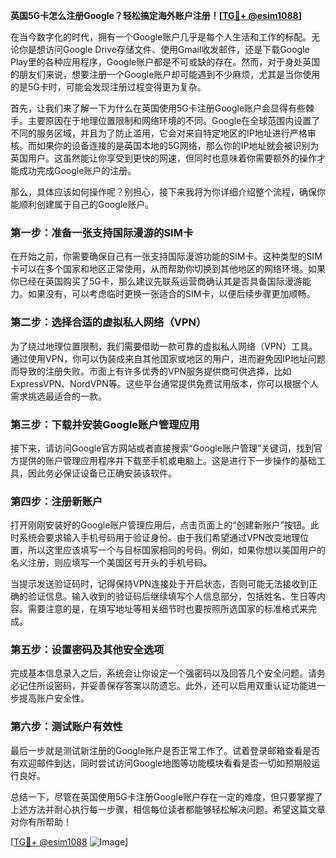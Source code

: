 **英国5G卡怎么注册Google？轻松搞定海外账户注册！[[TG💪+ @esim1088](https://t.me/s/esim1088)]**

在当今数字化的时代，拥有一个Google账户几乎是每个人生活和工作的标配。无论你是想访问Google Drive存储文件、使用Gmail收发邮件，还是下载Google Play里的各种应用程序，Google账户都是不可或缺的存在。然而，对于身处英国的朋友们来说，想要注册一个Google账户却可能遇到不少麻烦，尤其是当你使用的是5G卡时，可能会发现注册过程变得更为复杂。

首先，让我们来了解一下为什么在英国使用5G卡注册Google账户会显得有些棘手。主要原因在于地理位置限制和网络环境的不同。Google在全球范围内设置了不同的服务区域，并且为了防止滥用，它会对来自特定地区的IP地址进行严格审核。而如果你的设备连接的是英国本地的5G网络，那么你的IP地址就会被识别为英国用户。这虽然能让你享受到更快的网速，但同时也意味着你需要额外的操作才能成功完成Google账户的注册。

那么，具体应该如何操作呢？别担心，接下来我将为你详细介绍整个流程，确保你能顺利创建属于自己的Google账户。

### 第一步：准备一张支持国际漫游的SIM卡

在开始之前，你需要确保自己有一张支持国际漫游功能的SIM卡。这种类型的SIM卡可以在多个国家和地区正常使用，从而帮助你切换到其他地区的网络环境。如果你已经在英国购买了5G卡，那么建议先联系运营商确认其是否具备国际漫游能力。如果没有，可以考虑临时更换一张适合的SIM卡，以便后续步骤更加顺畅。

### 第二步：选择合适的虚拟私人网络（VPN）

为了绕过地理位置限制，我们需要借助一款可靠的虚拟私人网络（VPN）工具。通过使用VPN，你可以伪装成来自其他国家或地区的用户，进而避免因IP地址问题而导致的注册失败。市面上有许多优秀的VPN服务提供商可供选择，比如ExpressVPN、NordVPN等。这些平台通常提供免费试用版本，你可以根据个人需求挑选最适合的一款。

### 第三步：下载并安装Google账户管理应用

接下来，请访问Google官方网站或者直接搜索“Google账户管理”关键词，找到官方提供的账户管理应用程序并下载至手机或电脑上。这是进行下一步操作的基础工具，因此务必保证设备已正确安装该软件。

### 第四步：注册新账户

打开刚刚安装好的Google账户管理应用后，点击页面上的“创建新账户”按钮。此时系统会要求输入手机号码用于验证身份。由于我们希望通过VPN改变地理位置，所以这里应该填写一个与目标国家相同的号码。例如，如果你想以美国用户的名义注册，则应填写一个美国区号开头的手机号码。

当提示发送验证码时，记得保持VPN连接处于开启状态，否则可能无法接收到正确的验证信息。输入收到的验证码后继续填写个人信息部分，包括姓名、生日等内容。需要注意的是，在填写地址等相关细节时也要按照所选国家的标准格式来完成。

### 第五步：设置密码及其他安全选项

完成基本信息录入之后，系统会让你设定一个强密码以及回答几个安全问题。请务必记住所设密码，并妥善保存答案以防遗忘。此外，还可以启用双重认证功能进一步提高账户安全性。

### 第六步：测试账户有效性

最后一步就是测试新注册的Google账户是否正常工作了。试着登录邮箱查看是否有欢迎邮件到达，同时尝试访问Google地图等功能模块看看是否一切如预期般运行良好。

总结一下，尽管在英国使用5G卡注册Google账户存在一定的难度，但只要掌握了上述方法并耐心执行每一步骤，相信每位读者都能够轻松解决问题。希望这篇文章对你有所帮助！

[[TG💪+ @esim1088](https://t.me/s/esim1088) ![Image](https://i.postimg.cc/4NQfJmqS/Snipaste-2025-05-13-00-14-12.png)]